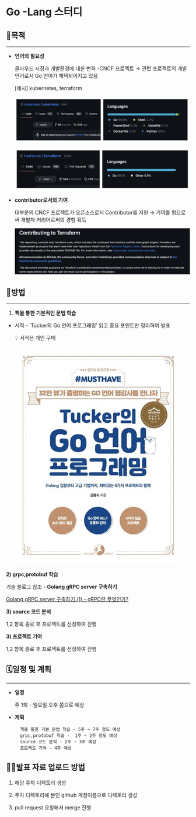 # Go -Lang 스터디

## 🤔목적

---

- **언어의 필요성**
    
    클라우드 시장과 개발환경에 대한 변화 -CNCF 프로젝트 → 관련 프로젝트의 개발 언어로서 Go 언어가 채택되어지고 있음
    
    [예시] kubernetes, terraform
    
    ![Untitled](readme_image/Untitled.png)
    
    ![Untitled](readme_image/Untitled%201.png)
    
- **contributor로서의 기여**
    
    대부분의 CNCF 프로젝트가 오픈소스로서 Contributor를 지원 → 기여를 함으로써 개발자 커리어로써의 경험 획득
    
    ![Untitled](readme_image/Untitled%202.png)
    

## 📖방법

---

1) **책을 통한 기본적인 문법 학습**

- 서적 - ‘Tucker의 Go 언어 프로그래밍’ 읽고 중요 포인트만 정리하여 발표
    
    <aside>
    💡 서적은 개인 구매
    
    </aside>
    
    ![Untitled](readme_image/Untitled%203.png)
    

**2) grpc,protobuf 학습**

기술 블로그 참조 - ****Golang gRPC server 구축하기****

[Golang gRPC server 구축하기 (1) - gRPC란 무엇인가?](https://devjin-blog.com/golang-grpc-server-1/)

**3) source 코드 분석**

1,2 항목 종료 후 프로젝트를 선정하여 진행

**3) 프로젝트 기여**

1,2 항목 종료 후 프로젝트를 선정하여 진행

## 🗓️일정 및 계획

---

- **일정**
    
    주 1회 - 일요일 오후 쯤으로 예상
    
- **계획**

        책을 통한 기본 문법 학습 - 5주 ~ 7주 정도 예상
        grpc,protobuf 학습 -  1주 ~ 2주 정도 예상
        source 코드 분석 - 2주 ~ 3주 예상
        프로젝트 기여 - 4주 예상
    

    

## 🤲🏻발표 자료 업로드 방법
1) 해당 주차 디렉토리 생성

2) 주차 디렉토리에 본인 github 계정이름으로 디렉토리 생성

3) pull request 요청해서 merge 진행